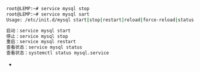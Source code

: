 ```bash
root@LEMP:~# service mysql stop
root@LEMP:~# service mysql sart
Usage: /etc/init.d/mysql start|stop|restart|reload|force-reload|status

```

```bash
启动：service mysql start
停止：service mysql stop
重启：service mysql restart
查看状态：service mysql status
查看状态：systemctl status mysql.service
```

- [](https://github.com/jaywcjlove/mysql-tutorial/blob/master/chapter2/2.3.md)

